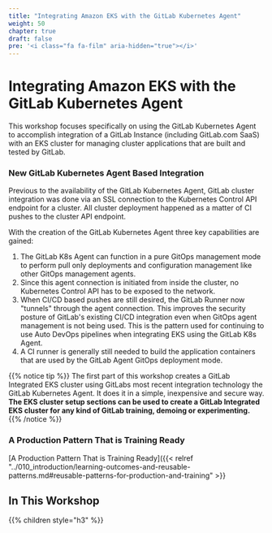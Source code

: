 ```yaml
---
title: "Integrating Amazon EKS with the GitLab Kubernetes Agent"
weight: 50
chapter: true
draft: false
pre: '<i class="fa fa-film" aria-hidden="true"></i>'
---
```



# Integrating Amazon EKS with the GitLab Kubernetes Agent

This workshop focuses specifically on using the GitLab Kubernetes Agent to accomplish integration of a GitLab Instance (including GitLab.com SaaS) with an EKS cluster for managing cluster applications that are built and tested by GitLab. 

### New GitLab Kubernetes Agent Based Integration

Previous to the availability of the GitLab Kubernetes Agent, GitLab cluster integration was done via an SSL connection to the Kubernetes Control API endpoint for a cluster. All cluster deployment happened as a matter of CI pushes to the cluster API endpoint.

With the creation of the GitLab Kubernetes Agent three key capabilities are gained:

1. The GitLab K8s Agent can function in a pure GitOps management mode to perform pull only deployments and configuration management like other GitOps management agents. 
2. Since this agent connection is initiated from inside the cluster, no Kubernetes Control API has to be exposed to the network.
3. When CI/CD based pushes are still desired, the GitLab Runner now "tunnels" through the agent connection. This improves the security posture of GitLab's existing CI/CD integration even when GitOps agent management is not being used. This is the pattern used for continuing to use Auto DevOps pipelines when integrating EKS using the GitLab K8s Agent.
4. A CI runner is generally still needed to build the application containers that are used by the GitLab Agent GitOps deployment mode.

{{% notice tip %}}
The first part of this workshop creates a GitLab Integrated EKS cluster using GitLabs most recent integration technology the GitLab Kubernetes Agent. It does it in a simple, inexpensive and secure way. **The EKS cluster setup sections can be used to create a GitLab Integrated EKS cluster for any kind of GitLab training, demoing or experimenting.**
{{% /notice %}}

### A Production Pattern That is Training Ready

[A Production Pattern That is Training Ready]({{< relref "../010_introduction/learning-outcomes-and-reusable-patterns.md#reusable-patterns-for-production-and-training" >}}

## In This Workshop
{{% children style="h3" %}}
